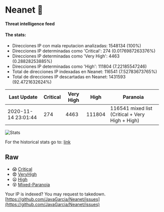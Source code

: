 # Neanet :hocho:
#### Threat intelligence feed
#### The stats:

- Direcciones IP con mala reputacion analizadas: 1548134 (100%)
- Direcciones IP determinadas como 'Critical':  274 (0.0176987263376%)
- Direcciones IP determinadas como 'Very High':  4463 (0.28828253885%)
- Direcciones IP determinadas como 'High':  111804 (7.22185547246)
- Total de direcciones IP indexadas en Neanet:  116541 (7.52783673765%)
- Total de direcciones IP descartadas en Neanet:  1431593 (92.4721632624%)

| Last Update | Critical | Very High | High | Paranoia |
| --- | --- | --- | --- | --- |
| 2020-11-14 23:01:44 | 274 | 4463 | 111804 | 116541 mixed list (Critical + Very High + High)|

![Stats](https://docs.google.com/spreadsheets/d/e/2PACX-1vSnaNMIXVabIpDJjufMlzH7poXnshF3mgd8Is1g9ytUEzVsP5my4Trn8f-xkoLLQ38xpL3HtmUexLo6/pubchart?oid=501124687&format=image)

For the historical stats go to: [link](/stats.csv)
## Raw
- :scream: [Critical](https://raw.githubusercontent.com/JavaGarcia/Neanet/master/blacklists/neanet_critical.txt)
- :fearful: [VeryHigh](https://raw.githubusercontent.com/JavaGarcia/Neanet/master/blacklists/neanet_veryHigh.txtt)
- :frowning: [High](https://raw.githubusercontent.com/JavaGarcia/Neanet/master/blacklists/neanet_high.txt)
- :dizzy_face: [Mixed-Paranoia](https://raw.githubusercontent.com/JavaGarcia/Neanet/master/blacklists/neanet_all.txt)


Your IP is indexed? You may request to takedown. [https://github.com/JavaGarcia/Neanet/issues](https://github.com/JavaGarcia/Neanet/issues)




































































































































































































































































































































































































































































































































































































































































































































































































































































































































































































































































































































































































































































































































































































































































































































































































































































































































































































































































































































































































































































































































































































































